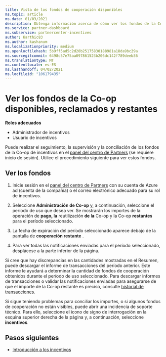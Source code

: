 ```yaml
---
title: Vista de los fondos de cooperación disponibles
ms.topic: article
ms.date: 01/03/2021
description: Obtenga información acerca de cómo ver los fondos de la Co-op obtenidos, reclamados y restantes, ver las fechas de expiración y conciliar las cantidades incoherentes.
ms.service: partner-dashboard
ms.subservice: partnercenter-incentives
author: Karthic83
ms.author: kashanum
ms.localizationpriority: medium
ms.openlocfilehash: 5b9ff5ad5c2d20b25175830188981a18da9bc29a
ms.sourcegitcommit: 6498c57e75aa097861523b206dc142f789deeb36
ms.translationtype: MT
ms.contentlocale: es-ES
ms.lasthandoff: 04/02/2021
ms.locfileid: "106179435"
---
```

# <a name="view-available-earned-claimed-and-remaining-co-op-funds"></a>Ver los fondos de la Co-op disponibles, reclamados y restantes

**Roles adecuados**

- Administrador de incentivos
- Usuario de incentivos

Puede realizar el seguimiento, la supervisión y la conciliación de los fondos de la Co-op de incentivos en el [panel del centro de Partners](https://partner.microsoft.com/dashboard/) (se requiere inicio de sesión). Utilice el procedimiento siguiente para ver estos fondos.

## <a name="view-your-funds"></a>Ver los fondos

1. Inicie sesión en el [panel del centro de Partners](https://partner.microsoft.com/dashboard/) con su cuenta de Azure ad (cuenta de la compañía) o el correo electrónico adecuado para su rol de incentivos.

2. Seleccione **Administración de Co-op** y, a continuación, seleccione el período de uso que desea ver. Se mostrarán los importes de la operación de **pago, la** reutilización **de la** Co-op y la Co-op **restantes** para el período seleccionado.

3. La fecha de expiración del período seleccionado aparece debajo de la pantalla de **cooperación restante** .  

4. Para ver todas las notificaciones enviadas para el período seleccionado, desplácese a la parte inferior de la página.

Si cree que hay discrepancias en las cantidades mostradas en el Resumen, puede descargar el informe de transacciones del período anterior. Este informe le ayudará a determinar la cantidad de fondos de cooperación obtenidos durante el período de uso seleccionado. Para descargar informes de transacciones o validar las notificaciones enviadas para asegurarse de que el importe de la Co-op restante es preciso, consulte [historial de transacciones](./payout-statement.md#transaction-history).

Si sigue teniendo problemas para conciliar los importes, o si algunos fondos de cooperación no están visibles, puede abrir una incidencia de soporte técnico. Para ello, seleccione el icono de signo de interrogación en la esquina superior derecha de la página y, a continuación, seleccione **incentivos**.

## <a name="next-steps"></a>Pasos siguientes

- [Introducción a los incentivos](incentives-get-started-intro.md)